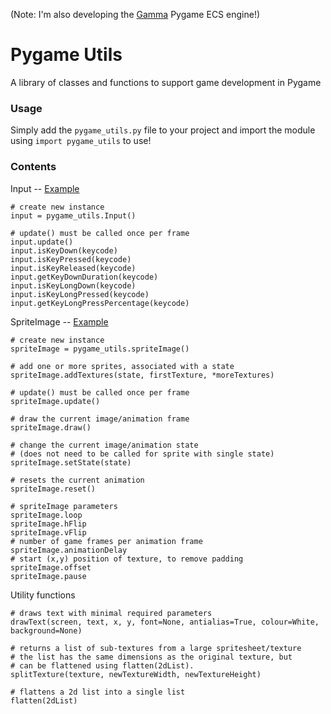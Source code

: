 (Note: I'm also developing the [Gamma](https://github.com/rik-cross/gamma) Pygame ECS engine!)

# Pygame Utils
A library of classes and functions to support game development in Pygame

### Usage
Simply add the `pygame_utils.py` file to your project and import the module using `import pygame_utils` to use!

### Contents

Input -- [Example](./inputExample.py)

```
# create new instance
input = pygame_utils.Input()

# update() must be called once per frame
input.update()
input.isKeyDown(keycode)
input.isKeyPressed(keycode)
input.isKeyReleased(keycode)
input.getKeyDownDuration(keycode)
input.isKeyLongDown(keycode)
input.isKeyLongPressed(keycode)
input.getKeyLongPressPercentage(keycode)
```
SpriteImage -- [Example](./spriteImageExample)

```
# create new instance
spriteImage = pygame_utils.spriteImage()

# add one or more sprites, associated with a state
spriteImage.addTextures(state, firstTexture, *moreTextures)

# update() must be called once per frame
spriteImage.update()

# draw the current image/animation frame
spriteImage.draw()

# change the current image/animation state
# (does not need to be called for sprite with single state)
spriteImage.setState(state)

# resets the current animation
spriteImage.reset()

# spriteImage parameters
spriteImage.loop
spriteImage.hFlip
spriteImage.vFlip
# number of game frames per animation frame
spriteImage.animationDelay
# start (x,y) position of texture, to remove padding
spriteImage.offset
spriteImage.pause
```

Utility functions

```
# draws text with minimal required parameters
drawText(screen, text, x, y, font=None, antialias=True, colour=White, background=None)

# returns a list of sub-textures from a large spritesheet/texture
# the list has the same dimensions as the original texture, but
# can be flattened using flatten(2dList).
splitTexture(texture, newTextureWidth, newTextureHeight)

# flattens a 2d list into a single list
flatten(2dList)
```
